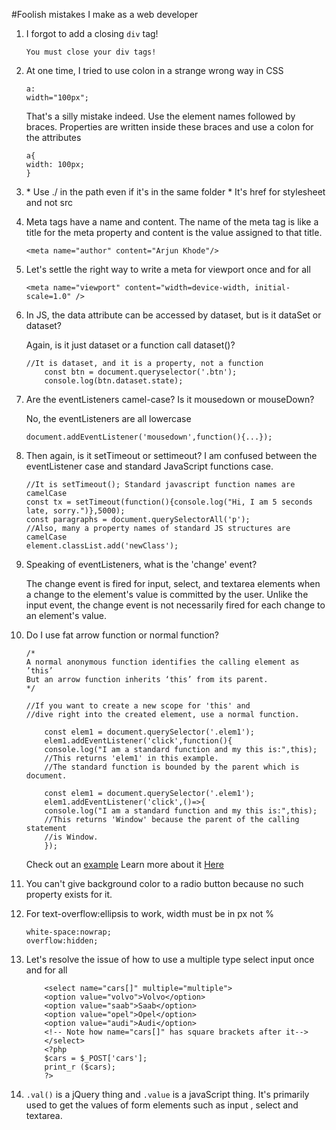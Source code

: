 #Foolish mistakes I make as a web developer

1. I forgot to add a closing `div` tag!
	```
	You must close your div tags!
	```

1. At one time, I tried to use colon in a strange wrong way in CSS
	```
	a:
	width="100px";
	```
	That's a silly mistake indeed.
	Use the element names followed by braces. Properties are written inside these braces
	and use a colon for the attributes
	```
	a{
	width: 100px;
	}
	```

1. <link rel="stylesheet" href="./style.css">
	* Use ./ in the path even if it's in the same folder
	* It's href for stylesheet and not src

1. Meta tags have a name and content. The name of the meta tag is like a title for the meta property and content is the value assigned to that title.
	```
	<meta name="author" content="Arjun Khode"/>
	```

1. Let's settle the right way to write a meta for viewport once and for all
	```
	<meta name="viewport" content="width=device-width, initial-scale=1.0" />
	```

1. In JS, the data attribute can be accessed by dataset, but is it dataSet or dataset?

	Again, is it just dataset or a function call dataset()?
	```
	//It is dataset, and it is a property, not a function
	 	const btn = document.queryselector('.btn');
		console.log(btn.dataset.state);
	```

1. Are the eventListeners camel-case? Is it mousedown or mouseDown? 

	No, the eventListeners are all lowercase
	```
	document.addEventListener('mousedown',function(){...});
	``` 

1. Then again, is it setTimeout or settimeout? I am confused between the eventListener case and standard JavaScript functions case.

	```
	//It is setTimeout(); Standard javascript function names are camelCase
	const tx = setTimeout(function(){console.log("Hi, I am 5 seconds late, sorry.")},5000);
	const paragraphs = document.querySelectorAll('p');
	//Also, many a property names of standard JS structures are camelCase
	element.classList.add('newClass');
	```

1. Speaking of eventListeners, what is the 'change' event?

	The change event is fired for input, select, and textarea elements when a change to the element's value is committed by the user. Unlike the input event, the change event is not necessarily fired for each change to an element's value.

1. Do I use fat arrow function or normal function?

	```
	/*
	A normal anonymous function identifies the calling element as ’this’
	But an arrow function inherits ‘this’ from its parent.
	*/

	//If you want to create a new scope for 'this' and 
	//dive right into the created element, use a normal function.

		const elem1 = document.querySelector('.elem1');
		elem1.addEventListener('click',function(){
		console.log("I am a standard function and my this is:",this);
		//This returns 'elem1' in this example. 
		//The standard function is bounded by the parent which is document.
		
		const elem1 = document.querySelector('.elem1');
		elem1.addEventListener('click',()=>{
		console.log("I am a standard function and my this is:",this);
		//This returns 'Window' because the parent of the calling statement
		//is Window.
		});
	```
	Check out an [example](https://github.com/arjunkhode/Web-developer-silly-mistakes-/blob/master/fatarrow-vs-standard-functions.html)
	Learn more about it [Here](http://thesagittariusme.blogspot.com/2017/02/es6-arrow-functions-this.html)

1. You can't give background color to a radio button because no such property exists for it.

1. For text-overflow:ellipsis to work, width must be in px not %
	```
	white-space:nowrap;
	overflow:hidden;
	```

1. Let's resolve the issue of how to use a multiple type select input once and for all

	```
		<select name="cars[]" multiple="multiple">
		<option value="volvo">Volvo</option>
		<option value="saab">Saab</option>
		<option value="opel">Opel</option>
		<option value="audi">Audi</option>
		<!-- Note how name="cars[]" has square brackets after it-->
		</select>
		<?php
		$cars = $_POST['cars'];
		print_r ($cars);
		?>
	```

1. `.val()` is a jQuery thing and `.value` is a javaScript thing. It's primarily used to get the values of form elements such as input , select and textarea. 